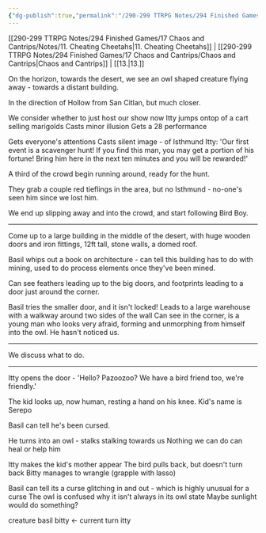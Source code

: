 ```yaml
---
{"dg-publish":true,"permalink":"/290-299 TTRPG Notes/294 Finished Games/17 Chaos and Cantrips/Notes/12. Find the !/"}
---
```



[[290-299 TTRPG Notes/294 Finished Games/17 Chaos and Cantrips/Notes/11. Cheating Cheetahs\|11. Cheating Cheetahs]] | [[290-299 TTRPG Notes/294 Finished Games/17 Chaos and Cantrips/Chaos and Cantrips\|Chaos and Cantrips]] | [[13.\|13.]]

On the horizon, towards the desert, we see an owl shaped creature flying away - towards a distant building.

In the direction of Hollow from San Citlan, but much closer.

We consider whether to just host our show now
Itty jumps ontop of a cart selling marigolds
Casts minor illusion
Gets a 28 performance

Gets everyone's attentions
Casts silent image - of Isthmund
Itty: 'Our first event is a scavenger hunt! If you find this man, you may get a portion of his fortune! Bring him here in the next ten minutes and you will be rewarded!'

A third of the crowd begin running around, ready for the hunt.

They grab a couple red tieflings in the area, but no Isthmund - no-one's seen him since we lost him.

We end up slipping away and into the crowd, and start following Bird Boy.

---

Come up to a large building in the middle of the desert, with huge wooden doors and iron fittings, 12ft tall, stone walls, a domed roof.

Basil whips out a book on architecture - can tell this building has to do with mining, used to do process elements once they've been mined.

Can see feathers leading up to the big doors, and footprints leading to a door just around the corner.

Basil tries the smaller door, and it isn't locked!
Leads to a large warehouse with a walkway around two sides of the wall
Can see in the corner, is a young man who looks very afraid, forming and unmorphing from himself into the owl. He hasn't noticed us.

---

We discuss what to do.

---

Itty opens the door - 'Hello? Pazoozoo? We have a bird friend too, we're friendly.'

The kid looks up, now human, resting a hand on his knee.
Kid's name is Serepo

Basil can tell he's been cursed.

He turns into an owl - stalks stalking towards us
Nothing we can do can heal or help him

Itty makes the kid's mother appear
The bird pulls back, but doesn't turn back
Bitty manages to wrangle (grapple with lasso)

Basil can tell its a curse glitching in and out - which is highly unusual for a curse
The owl is confused why it isn't always in its owl state
Maybe sunlight would do something?

creature
basil
bitty <- current turn
itty